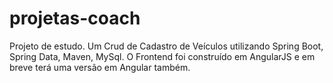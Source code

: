 # projetas-coach

Projeto de estudo. Um Crud de Cadastro de Veículos utilizando Spring Boot, Spring Data, Maven, MySql. 
O Frontend foi construído em AngularJS e em breve terá uma versão em Angular também.
